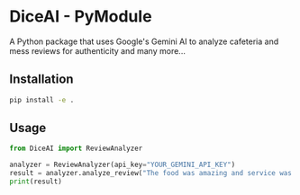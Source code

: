 # DiceAI - PyModule

A Python package that uses Google's Gemini AI to analyze cafeteria and mess reviews for authenticity and many more...

## Installation

```bash
pip install -e .
```

## Usage

```python
from DiceAI import ReviewAnalyzer

analyzer = ReviewAnalyzer(api_key="YOUR_GEMINI_API_KEY")
result = analyzer.analyze_review("The food was amazing and service was great!")
print(result)
```

